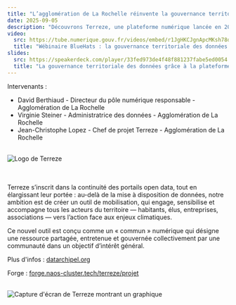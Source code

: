 ```yaml
---
title: "L’agglomération de La Rochelle réinvente la gouvernance territoriale des données grâce à la plateforme Terreze"
date: 2025-09-05
description: "Découvrons Terreze, une plateforme numérique lancée en 2024 dans le cadre de la trajectoire de neutralité carbone de La Rochelle. L’outil open source et écoconçu par un consortium public-privé centralise les données des acteurs du territoire pour repérer les sources d’émissions, mesurer les économies possibles et orienter les actions à engager."
video:
  src: https://tube.numerique.gouv.fr/videos/embed/r1JgHKCJgnApcMKsh78duJ
  title: "Wébinaire BlueHats : la gouvernance territoriale des données grâce à la plateforme Terreze"
slides:
  src: https://speakerdeck.com/player/33fed973de4f48f881237fabe5ed0054
  title: "La gouvernance territoriale des données grâce à la plateforme Terreze"
---
```

Intervenants :

- David Berthiaud - Directeur du pôle numérique responsable - Agglomération de La Rochelle
- Virginie Steiner - Administratrice des données - Agglomération de La Rochelle
- Jean-Christophe Lopez - Chef de projet Terreze - Agglomération de La Rochelle

<br/>
<img class="fr-responsive-img" alt="Logo de Terreze" src="/img/bluehats/terreze1.png" />
<br/>
<br/>
<br/>

Terreze s’inscrit dans la continuité des portails open data, tout en élargissant leur portée : au-delà de la mise à disposition de données, notre ambition est de créer un outil de mobilisation, qui engage, sensibilise et accompagne tous les acteurs du territoire — habitants, élus, entreprises, associations — vers l’action face aux enjeux climatiques.

Ce nouvel outil est conçu comme un « commun » numérique qui désigne une ressource partagée, entretenue et gouvernée collectivement par une communauté dans un objectif d’intérêt général.

Plus d'infos : [datarchipel.org](https://datarchipel.org)

Forge : [forge.naos-cluster.tech/terreze/projet](https://forge.naos-cluster.tech/terreze/projet)

<br/>
<img class="fr-responsive-img" alt="Capture d'écran de Terreze montrant un graphique" src="/img/bluehats/terreze2.png" />
<br/>
<br/>
